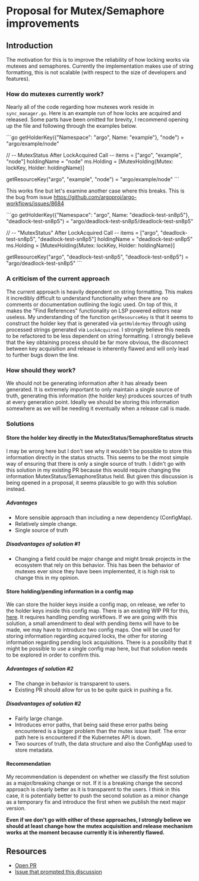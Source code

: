 # Proposal for Mutex/Semaphore improvements

## Introduction

The motivation for this is to improve the reliability of how locking works via mutexes and semaphores. Currently the implementation makes use of
string formatting, this is not scalable (with respect to the size of developers and features).

### How do mutexes currently work?

Nearly all of the code regarding how mutexes work reside in `sync_manager.go`.
Here is an example run of how locks are acquired and released. Some parts have been omitted for brevity, I recommend opening up the file and following through the
examples below.

\```go
getHolderKey({"Namespace": "argo", Name: "example"}, "node") = "argo/example/node"

// -- MutexStatus After LockAcquired Call --
items = ["argo", "example", "node"]
holdingName = "node"
ms.Holding = [MutexHolding{Mutex: lockKey, Holder: holdingName}]

getResourceKey("argo", "example", "node") = "argo/example/node"
\```

This works fine but let's examine another case where this breaks. This is the bug from issue <https://github.com/argoproj/argo-workflows/issues/8684>

\```go
getHolderKey({"Namespace": "argo", Name: "deadlock-test-sn8p5"}, "deadlock-test-sn8p5") = "argo/deadlock-test-sn8p5/deadlock-test-sn8p5"

// -- "MutexStatus" After LockAcquired Call --
items = ["argo", "deadlock-test-sn8p5", "deadlock-test-sn8p5"]
holdingName = "deadlock-test-sn8p5"
ms.Holding = [MutexHolding{Mutex: lockKey, Holder: holdingName}]

getResourceKey("argo", "deadlock-test-sn8p5", "deadlock-test-sn8p5") = "argo/deadlock-test-sn8p5"
\```

### A criticism of the current approach

The current approach is heavily dependent on string formatting. This makes it incredibly difficult to understand functionality when there are no comments or documentation
outlining the logic used. On top of this, it makes the "Find References" functionality on LSP powered editors near useless. My understanding of the function `getResourceKey` is that
it seems to construct the holder key that is generated via `getHolderKey` through using processed strings generated via `LockAcquired`.
I strongly believe this needs to be refactored to be less dependent on string formatting. I strongly believe that the key obtaining process should be far more obvious, the disconnect between key acquisition and release is inherently flawed and will only lead to further bugs down the line.

### How should they work?

We should not be generating information after it has already been generated. It is extremely important to only maintain a single source of truth,
generating this information (the holder key) produces sources of truth at every generation point. Ideally we should be storing this information somewhere
as we will be needing it eventually when a release call is made.

### Solutions

#### Store the holder key directly in the MutexStatus/SemaphoreStatus structs

I may be wrong here but I don't see why it wouldn't be possible to store this information directly in the status structs.
This seems to be the most simple way of ensuring that there is only a single source of truth. I didn't go with this solution in my existing PR because this would require changing the information MutexStatus/SemaphoreStatus held. But given this
discussion is being opened in a proposal, it seems plausible to go with this solution instead.

##### Advantages

* More sensible approach than including a new dependency (ConfigMap).
* Relatively simple change.
* Single source of truth

##### Disadvantages of solution #1

* Changing a field could be major change and might break projects in the ecosystem that rely on this behavior. This has been the behavior of mutexes ever since they have been implemented, it is high risk to change this in my opinion.

#### Store holding/pending information in a config map

We can store the holder keys inside a config map, on release, we refer to the holder keys inside this config map. There is an existing WIP PR for this, [here](https://github.com/argoproj/argo-workflows/pull/10009).
It requires handling pending workflows. If we are going with this solution, a small amendment to deal with pending items will have to be made, we may have to introduce two config maps. One will be used for storing information regarding acquired locks, the other for storing information regarding pending lock acquisitions.
There is a possibility that it might be possible to use a single config map here, but that solution needs to be explored in order to confirm this.

##### Advantages of solution #2

* The change in behavior is transparent to users.
* Existing PR should allow for us to be quite quick in pushing a fix.

##### Disadvantages of solution #2

* Fairly large change.
* Introduces error paths, that being said these error paths being encountered is a bigger problem than the mutex issue itself. The error path here is encountered if the Kubernetes API is down.
* Two sources of truth, the data structure and also the ConfigMap used to store metadata.

#### Recommendation

My recommendation is dependent on whether we classify the first solution as a major/breaking change or not. If it is a breaking change the second approach is clearly better as it is transparent
to the users. I think in this case, it is potentially better to push the second solution as a minor change as a temporary fix and introduce the first when we publish the next major version.

**Even if we don't go with either of these approaches, I strongly believe we should at least change how the mutex acquisition and release mechanism works at the moment because currently it is inherently flawed.**

## Resources

* [Open PR](https://github.com/argoproj/argo-workflows/pull/10009)
* [Issue that prompted this discussion](https://github.com/argoproj/argo-workflows/issues/8684)
